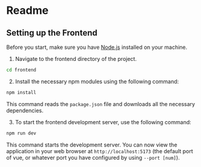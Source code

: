 # Readme

## Setting up the Frontend

Before you start, make sure you have [Node.js](https://nodejs.org/en/download/) installed on your machine.

1. Navigate to the frontend directory of the project.

```bash
cd frontend
```

2. Install the necessary npm modules using the following command:

```bash
npm install
```

This command reads the `package.json` file and downloads all the necessary dependencies.

3. To start the frontend development server, use the following command:

```bash
npm run dev
```

This command starts the development server. You can now view the application in your web browser at `http://localhost:5173` (the default port of vue, or whatever port you have configured by using `--port [num]`).
